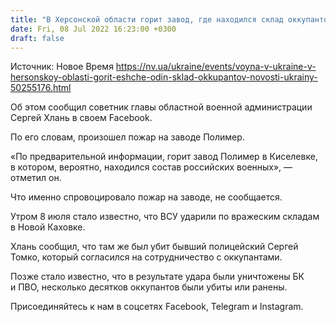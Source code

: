 ```yaml
---
title: "В Херсонской области горит завод, где находился склад оккупантов — ОВА"
date: Fri, 08 Jul 2022 16:23:00 +0300
draft: false
---
```

Источник: Новое Время https://nv.ua/ukraine/events/voyna-v-ukraine-v-hersonskoy-oblasti-gorit-eshche-odin-sklad-okkupantov-novosti-ukrainy-50255176.html


 Об этом сообщил советник главы областной военной администрации Сергей Хлань в своем Facebook.

По его словам, произошел пожар на заводе Полимер.

«По предварительной информации, горит завод Полимер в Киселевке, в котором, вероятно, находился состав российских военных», — отметил он.

Что именно спровоцировало пожар на заводе, не сообщается.

Утром 8 июля стало известно, что ВСУ ударили по вражеским складам в Новой Каховке.

Хлань сообщил, что там же был убит бывший полицейский Сергей Томко, который согласился на сотрудничество с оккупантами.

Позже стало известно, что в результате удара были уничтожены БК и ПВО, несколько десятков оккупантов были убиты или ранены.

Присоединяйтесь к нам в соцсетях Facebook, Telegram и Instagram.
